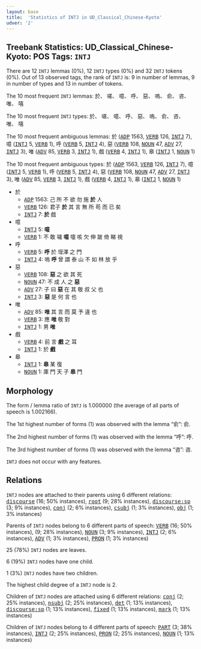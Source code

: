 ```yaml
---
layout: base
title:  'Statistics of INTJ in UD_Classical_Chinese-Kyoto'
udver: '2'
---
```


## Treebank Statistics: UD_Classical_Chinese-Kyoto: POS Tags: `INTJ`

There are 12 `INTJ` lemmas (0%), 12 `INTJ` types (0%) and 32 `INTJ` tokens (0%).
Out of 13 observed tags, the rank of `INTJ` is: 9 in number of lemmas, 9 in number of types and 13 in number of tokens.

The 10 most frequent `INTJ` lemmas: 於、 嗟、 噫、 呼、 惡、 嗚、 俞、 咨、 唯、 嘻

The 10 most frequent `INTJ` types:  於、 嗟、 噫、 呼、 惡、 嗚、 俞、 咨、 唯、 嘻

The 10 most frequent ambiguous lemmas: 於 (<tt><a href="lzh_kyoto-pos-ADP.html">ADP</a></tt> 1563, <tt><a href="lzh_kyoto-pos-VERB.html">VERB</a></tt> 126, <tt><a href="lzh_kyoto-pos-INTJ.html">INTJ</a></tt> 7), 噫 (<tt><a href="lzh_kyoto-pos-INTJ.html">INTJ</a></tt> 5, <tt><a href="lzh_kyoto-pos-VERB.html">VERB</a></tt> 1), 呼 (<tt><a href="lzh_kyoto-pos-VERB.html">VERB</a></tt> 5, <tt><a href="lzh_kyoto-pos-INTJ.html">INTJ</a></tt> 4), 惡 (<tt><a href="lzh_kyoto-pos-VERB.html">VERB</a></tt> 108, <tt><a href="lzh_kyoto-pos-NOUN.html">NOUN</a></tt> 47, <tt><a href="lzh_kyoto-pos-ADV.html">ADV</a></tt> 27, <tt><a href="lzh_kyoto-pos-INTJ.html">INTJ</a></tt> 3), 唯 (<tt><a href="lzh_kyoto-pos-ADV.html">ADV</a></tt> 85, <tt><a href="lzh_kyoto-pos-VERB.html">VERB</a></tt> 3, <tt><a href="lzh_kyoto-pos-INTJ.html">INTJ</a></tt> 1), 戲 (<tt><a href="lzh_kyoto-pos-VERB.html">VERB</a></tt> 4, <tt><a href="lzh_kyoto-pos-INTJ.html">INTJ</a></tt> 1), 皋 (<tt><a href="lzh_kyoto-pos-INTJ.html">INTJ</a></tt> 1, <tt><a href="lzh_kyoto-pos-NOUN.html">NOUN</a></tt> 1)

The 10 most frequent ambiguous types:  於 (<tt><a href="lzh_kyoto-pos-ADP.html">ADP</a></tt> 1563, <tt><a href="lzh_kyoto-pos-VERB.html">VERB</a></tt> 126, <tt><a href="lzh_kyoto-pos-INTJ.html">INTJ</a></tt> 7), 噫 (<tt><a href="lzh_kyoto-pos-INTJ.html">INTJ</a></tt> 5, <tt><a href="lzh_kyoto-pos-VERB.html">VERB</a></tt> 1), 呼 (<tt><a href="lzh_kyoto-pos-VERB.html">VERB</a></tt> 5, <tt><a href="lzh_kyoto-pos-INTJ.html">INTJ</a></tt> 4), 惡 (<tt><a href="lzh_kyoto-pos-VERB.html">VERB</a></tt> 108, <tt><a href="lzh_kyoto-pos-NOUN.html">NOUN</a></tt> 47, <tt><a href="lzh_kyoto-pos-ADV.html">ADV</a></tt> 27, <tt><a href="lzh_kyoto-pos-INTJ.html">INTJ</a></tt> 3), 唯 (<tt><a href="lzh_kyoto-pos-ADV.html">ADV</a></tt> 85, <tt><a href="lzh_kyoto-pos-VERB.html">VERB</a></tt> 3, <tt><a href="lzh_kyoto-pos-INTJ.html">INTJ</a></tt> 1), 戲 (<tt><a href="lzh_kyoto-pos-VERB.html">VERB</a></tt> 4, <tt><a href="lzh_kyoto-pos-INTJ.html">INTJ</a></tt> 1), 皋 (<tt><a href="lzh_kyoto-pos-INTJ.html">INTJ</a></tt> 1, <tt><a href="lzh_kyoto-pos-NOUN.html">NOUN</a></tt> 1)


* 於
  * <tt><a href="lzh_kyoto-pos-ADP.html">ADP</a></tt> 1563: 己 所 不 欲 勿 施 <b>於</b> 人
  * <tt><a href="lzh_kyoto-pos-VERB.html">VERB</a></tt> 126: 君子 <b>於</b> 其 言 無 所 苟 而 已 矣
  * <tt><a href="lzh_kyoto-pos-INTJ.html">INTJ</a></tt> 7: <b>於</b> 戲
* 噫
  * <tt><a href="lzh_kyoto-pos-INTJ.html">INTJ</a></tt> 5: <b>噫</b>
  * <tt><a href="lzh_kyoto-pos-VERB.html">VERB</a></tt> 1: 不 敢 噦 <b>噫</b> 嚏 咳 欠 伸 跛 倚 睇 視
* 呼
  * <tt><a href="lzh_kyoto-pos-VERB.html">VERB</a></tt> 5: <b>呼</b> 於 垤澤 之 門
  * <tt><a href="lzh_kyoto-pos-INTJ.html">INTJ</a></tt> 4: 嗚 <b>呼</b> 曾 謂 泰 山 不 如 林 放 乎
* 惡
  * <tt><a href="lzh_kyoto-pos-VERB.html">VERB</a></tt> 108: <b>惡</b> 之 欲 其 死
  * <tt><a href="lzh_kyoto-pos-NOUN.html">NOUN</a></tt> 47: 不 成 人 之 <b>惡</b>
  * <tt><a href="lzh_kyoto-pos-ADV.html">ADV</a></tt> 27: 子 曰 <b>惡</b> 在 其 敬 叔 父 也
  * <tt><a href="lzh_kyoto-pos-INTJ.html">INTJ</a></tt> 3: <b>惡</b> 是 何 言 也
* 唯
  * <tt><a href="lzh_kyoto-pos-ADV.html">ADV</a></tt> 85: <b>唯</b> 其 言 而 莫 予 違 也
  * <tt><a href="lzh_kyoto-pos-VERB.html">VERB</a></tt> 3: 應 <b>唯</b> 敬 對
  * <tt><a href="lzh_kyoto-pos-INTJ.html">INTJ</a></tt> 1: 男 <b>唯</b>
* 戲
  * <tt><a href="lzh_kyoto-pos-VERB.html">VERB</a></tt> 4: 前 言 <b>戲</b> 之 耳
  * <tt><a href="lzh_kyoto-pos-INTJ.html">INTJ</a></tt> 1: 於 <b>戲</b>
* 皋
  * <tt><a href="lzh_kyoto-pos-INTJ.html">INTJ</a></tt> 1: <b>皋</b> 某 復
  * <tt><a href="lzh_kyoto-pos-NOUN.html">NOUN</a></tt> 1: 庫 門 天 子 <b>皋</b> 門

## Morphology

The form / lemma ratio of `INTJ` is 1.000000 (the average of all parts of speech is 1.002166).

The 1st highest number of forms (1) was observed with the lemma “俞”: 俞.

The 2nd highest number of forms (1) was observed with the lemma “呼”: 呼.

The 3rd highest number of forms (1) was observed with the lemma “咨”: 咨.

`INTJ` does not occur with any features.


## Relations

`INTJ` nodes are attached to their parents using 6 different relations: <tt><a href="lzh_kyoto-dep-discourse.html">discourse</a></tt> (16; 50% instances), <tt><a href="lzh_kyoto-dep-root.html">root</a></tt> (9; 28% instances), <tt><a href="lzh_kyoto-dep-discourse-sp.html">discourse:sp</a></tt> (3; 9% instances), <tt><a href="lzh_kyoto-dep-conj.html">conj</a></tt> (2; 6% instances), <tt><a href="lzh_kyoto-dep-csubj.html">csubj</a></tt> (1; 3% instances), <tt><a href="lzh_kyoto-dep-obj.html">obj</a></tt> (1; 3% instances)

Parents of `INTJ` nodes belong to 6 different parts of speech: <tt><a href="lzh_kyoto-pos-VERB.html">VERB</a></tt> (16; 50% instances),  (9; 28% instances), <tt><a href="lzh_kyoto-pos-NOUN.html">NOUN</a></tt> (3; 9% instances), <tt><a href="lzh_kyoto-pos-INTJ.html">INTJ</a></tt> (2; 6% instances), <tt><a href="lzh_kyoto-pos-ADV.html">ADV</a></tt> (1; 3% instances), <tt><a href="lzh_kyoto-pos-PRON.html">PRON</a></tt> (1; 3% instances)

25 (78%) `INTJ` nodes are leaves.

6 (19%) `INTJ` nodes have one child.

1 (3%) `INTJ` nodes have two children.

The highest child degree of a `INTJ` node is 2.

Children of `INTJ` nodes are attached using 6 different relations: <tt><a href="lzh_kyoto-dep-conj.html">conj</a></tt> (2; 25% instances), <tt><a href="lzh_kyoto-dep-nsubj.html">nsubj</a></tt> (2; 25% instances), <tt><a href="lzh_kyoto-dep-det.html">det</a></tt> (1; 13% instances), <tt><a href="lzh_kyoto-dep-discourse-sp.html">discourse:sp</a></tt> (1; 13% instances), <tt><a href="lzh_kyoto-dep-fixed.html">fixed</a></tt> (1; 13% instances), <tt><a href="lzh_kyoto-dep-mark.html">mark</a></tt> (1; 13% instances)

Children of `INTJ` nodes belong to 4 different parts of speech: <tt><a href="lzh_kyoto-pos-PART.html">PART</a></tt> (3; 38% instances), <tt><a href="lzh_kyoto-pos-INTJ.html">INTJ</a></tt> (2; 25% instances), <tt><a href="lzh_kyoto-pos-PRON.html">PRON</a></tt> (2; 25% instances), <tt><a href="lzh_kyoto-pos-NOUN.html">NOUN</a></tt> (1; 13% instances)

